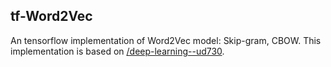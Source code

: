 ## tf-Word2Vec
An tensorflow implementation of Word2Vec model: Skip-gram, CBOW.
This implementation is based on [/deep-learning--ud730](https://cn.udacity.com/course/deep-learning--ud730).
